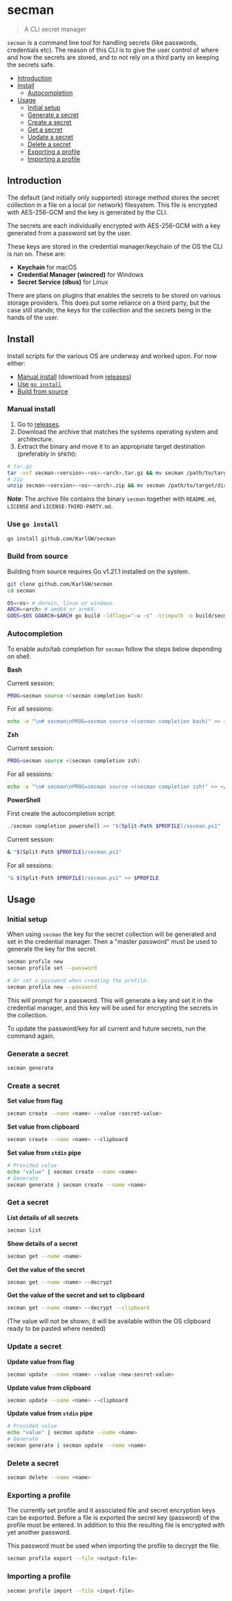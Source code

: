 # secman

> A CLI secret manager

`secman` is a command line tool for handling secrets (like passwords, credentials etc). The reason of this CLI
is to give the user control of where and how the secrets are stored, and to not rely on a third party on keeping
the secrets safe.

* [Introduction](#introduction)
* [Install](#install)
  * [Autocompletion](#autocompletion)
* [Usage](#usage)
  * [Initial setup](#initial-setup)
  * [Generate a secret](#generate-a-secret)
  * [Create a secret](#create-a-secret)
  * [Get a secret](#get-a-secret)
  * [Update a secret](#update-a-secret)
  * [Delete a secret](#delete-a-secret)
  * [Exporting a profile](#exporting-a-profile)
  * [Importing a profile](#importing-a-profile)


## Introduction

The default (and initially only supported) storage method stores the secret collection in a file on a local (or network) filesystem.
This file is encrypted with AES-256-GCM and the key is generated by the CLI.

The secrets are each individually encrypted with AES-256-GCM with a key generated from a password set by the user.

These keys are stored in the credential manager/keychain of the OS the CLI is run on. These are:

* **Keychain** for macOS
* **Credential Manager (wincred)** for Windows
* **Secret Service (dbus)** for Linux

There are plans on plugins that enables the secrets to be stored on various storage providers. This does put
some reliance on a third party, but the case still stands; the keys for the collection and the secrets being
in the hands of the user.

## Install

Install scripts for the various OS are underway and worked upon. For now either:

* [Manual install](#manual-install) (download from [releases](https://github.com/KarlGW/secman/releases))
* [Use `go install`](#use-go-install)
* [Build from source](#build-from-source)

### Manual install

1. Go to [releases](https://github.com/KarlGW/secman/releases).
2. Download the archive that matches the systems operating system and architecture.
3. Extract the binary and move it to an appropriate target destination (preferably in `$PATH`):
```sh
# tar.gz
tar -xvf secman-<version>-<os>-<arch>.tar.gz && mv secman /path/to/target/directory
# zip
unzip secman-<version>-<os>-<arch>.zip && mv secman /path/to/target/directory
```

**Note**: The archive file contains the binary `secman` together with `README.md`, `LICENSE` and `LICENSE-THIRD-PARTY.md`.

### Use `go install`

```sh
go install github.com/KarlGW/secman
```

### Build from source

Building from source requires Go v1.21.1 installed on the system.

```sh
git clone github.com/KarlGW/secman
cd secman

OS=<os> # darwin, linux or windows.
ARCH=<arch> # amd64 or arm64.
GOOS=$OS GOARCH=$ARCH go build -ldflags="-w -s" -trimpath -o build/secman cmd/secman/main.go
```

### Autocompletion

To enable auto/tab completion for `secman` follow the steps below depending on shell.

**Bash**

Current session:

```sh
PROG=secman source <(secman completion bash)
```

For all sessions:

```sh
echo -e "\n# secman\nPROG=secman source <(secman completion bash)" >> ~/.bashrc
```

**Zsh**

Current session:

```sh
PROG=secman source <(secman completion zsh)
```

For all sessions:

```sh
echo -e "\n# secman\nPROG=secman source <(secman completion zsh)" >> ~/.zshrc
```

**PowerShell**

First create the autocompletion script:

```powershell
./secman completion powershell >> "$(Split-Path $PROFILE)/secman.ps1"
```

Current session:

```sh
& "$(Split-Path $PROFILE)/secman.ps1"
```

For all sessions:

```sh
"& $(Split-Path $PROFILE)/secman.ps1" >> $PROFILE
```

## Usage

### Initial setup

When using `secman` the key for the secret collection will be generated and set in the credential manager. Then
a "master password" must be used to generate the key for the secret.

```sh
secman profile new
secman profile set --password

# Or set a password when creating the profile.
secman profile new --password
```

This will prompt for a password. This will generate a key and set it in the credential manager, and this key will
be used for encrypting the secrets in the collection.

To update the password/key for all current and future secrets, run the command again.

### Generate a secret

```sh
secman generate
```

### Create a secret

**Set value from flag**

```sh
secman create --name <name> --value <secret-value>
```

**Set value from clipboard**

```sh
secman create --name <name> --clipboard
```

**Set value from `stdin` pipe**

```sh
# Provided value
echo "value" | secman create --name <name>
# Generate
secman generate | secman create --name <name>
```

### Get a secret

**List details of all secrets**

```sh
secman list
```

**Show details of a secret**

```sh
secman get --name <name>
```

**Get the value of the secret**

```sh
secman get --name <name> --decrypt
```

**Get the value of the secret and set to clipboard**

```sh
secman get --name <name> --decrypt --clipboard
```
(The value will not be shown, it will be available within the OS clipboard ready to be pasted where needed)

### Update a secret

**Update value from flag**

```sh
secman update --name <name> --value <new-secret-value>
```

**Update value from clipboard**

```sh
secman update --name <name> --clipboard
```

**Update value from `stdin` pipe**

```sh
# Provided value
echo "value" | secman update --name <name>
# Generate
secman generate | secman update --name <name>
```

### Delete a secret

```sh
secman delete --name <name>
```

### Exporting a profile

The currently set profile and it associated file and secret encryption keys can be exported. Before a file is exported the secret key (password) of the profile must be entered. In addition to this the
resulting file is encrypted with yet another password.

This password must be used when importing the profile to decrypt
the file.

```sh
secman profile export --file <output-file>
```

### Importing a profile

```sh
secman profile import --file <input-file>
```
